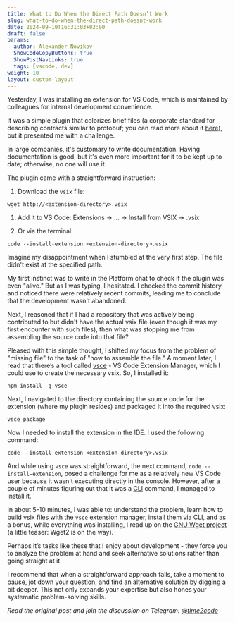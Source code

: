 ```yaml
---
title: What to Do When the Direct Path Doesn’t Work  
slug: what-to-do-when-the-direct-path-doesnt-work                 
date: 2024-09-10T16:31:03+03:00
draft: false                                  
params:
  author: Alexander Novikov                  
  ShowCodeCopyButtons: true
  ShowPostNavLinks: true
  tags: [vscode, dev]                
weight: 10
layout: custom-layout
---
```


Yesterday, I was installing an extension for VS Code, which is maintained by colleagues for internal development convenience.

It was a simple plugin that colorizes brief files (a corporate standard for describing contracts similar to protobuf; you can read more about it [here](https://habr.com/ru/companies/avito/articles/527400/)), but it presented me with a challenge.

In large companies, it's customary to write documentation. Having documentation is good, but it's even more important for it to be kept up to date; otherwise, no one will use it.

The plugin came with a straightforward instruction:

1. Download the `vsix` file:
~~~
wget http://<extension-directory>.vsix
~~~

1. Add it to VS Code: Extensions -> ... -> Install from VSIX -> <extension-directory>.vsix

2. Or via the terminal:
~~~
code --install-extension <extension-directory>.vsix
~~~

Imagine my disappointment when I stumbled at the very first step. The file didn't exist at the specified path.

My first instinct was to write in the Platform chat to check if the plugin was even "alive." But as I was typing, I hesitated. I checked the commit history and noticed there were relatively recent commits, leading me to conclude that the development wasn't abandoned.

Next, I reasoned that if I had a repository that was actively being contributed to but didn't have the actual vsix file (even though it was my first encounter with such files), then what was stopping me from assembling the source code into that file?

Pleased with this simple thought, I shifted my focus from the problem of "missing file" to the task of "how to assemble the file." A moment later, I read that there’s a tool called [vsce](https://github.com/microsoft/vscode-vsce) - VS Code Extension Manager, which I could use to create the necessary vsix. So, I installed it:

~~~
npm install -g vsce
~~~

Next, I navigated to the directory containing the source code for the extension (where my plugin resides) and packaged it into the required vsix:

~~~
vsce package
~~~

Now I needed to install the extension in the IDE. I used the following command:

~~~
code --install-extension <extension-directory>.vsix
~~~

And while using `vsce` was straightforward, the next command, `code --install-extension`, posed a challenge for me as a relatively new VS Code user because it wasn't executing directly in the console. However, after a couple of minutes figuring out that it was a [CLI](https://code.visualstudio.com/docs/editor/command-line) command, I managed to install it.

In about 5-10 minutes, I was able to: understand the problem, learn how to build vsix files with the `vsce` extension manager, install them via CLI, and as a bonus, while everything was installing, I read up on the [GNU Wget project](https://www.gnu.org/software/wget/) (a little teaser: Wget2 is on the way).

Perhaps it’s tasks like these that I enjoy about development - they force you to analyze the problem at hand and seek alternative solutions rather than going straight at it.

I recommend that when a straightforward approach fails, take a moment to pause, jot down your question, and find an alternative solution by digging a bit deeper. This not only expands your expertise but also hones your systematic problem-solving skills.

*Read the original post and join the discussion on Telegram: [@time2code](https://t.me/time2code/299)*